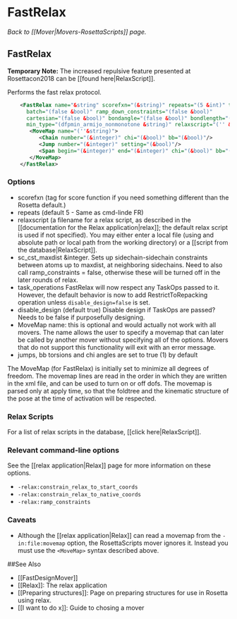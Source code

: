 # FastRelax
*Back to [[Mover|Movers-RosettaScripts]] page.*
## FastRelax

**Temporary Note:** The increased repulsive feature presented at Rosettacon2018 can be [[found here|RelaxScript]].

Performs the fast relax protocol.
```xml
    <FastRelax name="&string" scorefxn="(&string)" repeats="(5 &int)" task_operations="(&string, &string, &string)"
      batch="(false &bool)" ramp_down_constraints="(false &bool)" 
      cartesian="(false &bool)" bondangle="(false &bool)" bondlength="(false &bool)"
      min_type="(dfpmin_armijo_nonmonotone &string)" relaxscript="('' &string)" >
       <MoveMap name="(''&string)">
          <Chain number="(&integer)" chi="(&bool)" bb="(&bool)"/>
          <Jump number="(&integer)" setting="(&bool)"/>
          <Span begin="(&integer)" end="(&integer)" chi="(&bool)" bb="(&bool)"/>
       </MoveMap>
    </FastRelax>
```

### Options

-   scorefxn (tag for score function if you need something different than the Rosetta default.)
-   repeats (default 5 - Same as cmd-linde FR)
-   relaxscript (a filename for a relax script, as described in the [[documentation for the Relax application|relax]]; the default relax script is used if not specified).
You may either enter a local file (using and absolute path or local path from the working directory) or a [[script from the database|RelaxScript]]. 
-   sc\_cst\_maxdist &integer. Sets up sidechain-sidechain constraints between atoms up to maxdist, at neighboring sidechains. Need to also call ramp\_constraints = false, otherwise these will be turned off in the later rounds of relax.
-   task\_operations FastRelax will now respect any TaskOps passed to it. However, the default behavior is now to add RestrictToRepacking operation unless <code>disable_design=false</code> is set.
-   disable_design (default true) Disable design if TaskOps are passed?  Needs to be false if purposefully designing.
-   MoveMap name: this is optional and would actually not work with all movers. The name allows the user to specify a movemap that can later be called by another mover without specifying all of the options. Movers that do not support this functionality will exit with an error message.
-   jumps, bb torsions and chi angles are set to true (1) by default

The MoveMap (for FastRelax) is initially set to minimize all degrees of freedom. The movemap lines are read in the order in which they are written in the xml file, and can be used to turn on or off dofs. The movemap is parsed only at apply time, so that the foldtree and the kinematic structure of the pose at the time of activation will be respected.

### Relax Scripts

For a list of relax scripts in the database, [[click here|RelaxScript]].

### Relevant command-line options

See the [[relax application|Relax]] page for more information on these options.

- `-relax:constrain_relax_to_start_coords`
- `-relax:constrain_relax_to_native_coords`
- `-relax:ramp_constraints`

### Caveats

- Although the [[relax application|Relax]] can read a movemap from the `-in:file:movemap` option, the RosettaScripts mover ignores it.  Instead you must use the `<MoveMap>` syntax described above.

##See Also
* [[FastDesignMover]]
* [[Relax]]: The relax application
* [[Preparing structures]]: Page on preparing structures for use in Rosetta using relax.
* [[I want to do x]]: Guide to chosing a mover